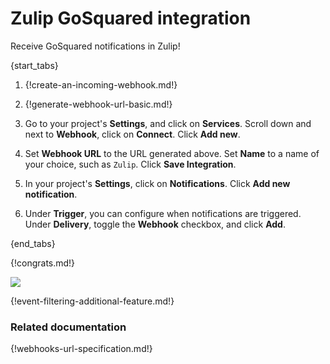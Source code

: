 # Zulip GoSquared integration

Receive GoSquared notifications in Zulip!

{start_tabs}

1. {!create-an-incoming-webhook.md!}

1. {!generate-webhook-url-basic.md!}

1. Go to your project's **Settings**, and click on **Services**.
   Scroll down and next to **Webhook**, click on **Connect**. Click
   **Add new**.

1. Set **Webhook URL** to the URL generated above. Set **Name** to a
   name of your choice, such as `Zulip`. Click **Save Integration**.

1. In your project's **Settings**, click on **Notifications**. Click
   **Add new notification**.

1. Under **Trigger**, you can configure when notifications are
   triggered. Under **Delivery**, toggle the **Webhook** checkbox,
   and click **Add**.

{end_tabs}

{!congrats.md!}

![](/static/images/integrations/gosquared/001.png)

{!event-filtering-additional-feature.md!}

### Related documentation

{!webhooks-url-specification.md!}
